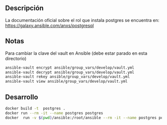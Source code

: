 ## Descripción

La documentación oficial sobre el rol que instala postgres se encuentra en:
https://galaxy.ansible.com/anxs/postgresql


## Notas

Para cambiar la clave del vault en Ansible (debe estar parado en esta directorio)
```sh
ansible-vault encrypt ansible/group_vars/develop/vault.yml
ansible-vault decrypt ansible/group_vars/develop/vault.yml
ansible-vault rekey ansible/group_vars/develop/vault.yml
ansible-vault view ansible/group_vars/develop/vault.yml
```

## Desarrollo

```sh
docker build -t  postgres .
docker run --rm -it --name postgres postgres
docker  run -v $(pwd)/ansible:/root/ansible --rm -it --name postgres postgres
```